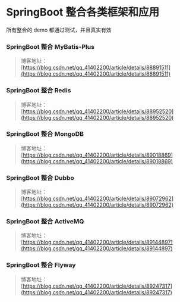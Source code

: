 # SpringBoot 整合各类框架和应用

所有整合的 demo 都通过测试，并且真实有效


### SpringBoot 整合 MyBatis-Plus
> 博客地址：[https://blog.csdn.net/qq_41402200/article/details/88891511](https://blog.csdn.net/qq_41402200/article/details/88891511)

### SpringBoot 整合 Redis
> 博客地址：[https://blog.csdn.net/qq_41402200/article/details/88952520](https://blog.csdn.net/qq_41402200/article/details/88952520)

### SpringBoot 整合 MongoDB
> 博客地址：[https://blog.csdn.net/qq_41402200/article/details/89018869](https://blog.csdn.net/qq_41402200/article/details/89018869)

### SpringBoot 整合 Dubbo
> 博客地址：[https://blog.csdn.net/qq_41402200/article/details/89072962](https://blog.csdn.net/qq_41402200/article/details/89072962)

### SpringBoot 整合 ActiveMQ
> 博客地址：[https://blog.csdn.net/qq_41402200/article/details/89144897](https://blog.csdn.net/qq_41402200/article/details/89144897)

### SpringBoot 整合 Flyway
> 博客地址：[https://blog.csdn.net/qq_41402200/article/details/89247317](https://blog.csdn.net/qq_41402200/article/details/89247317)
